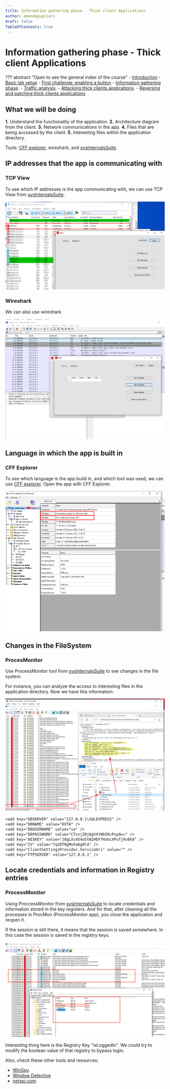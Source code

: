 ```yaml
---
title: Information gathering phase - Thick client Applications 
author: amandaguglieri
draft: false
TableOfContents: true
---
```


# Information gathering phase - Thick client Applications 

??? abstract "Open to see the general index of the course"
    - [Introduction](tca-introduction.md)
    - [Basic lab setup](tca-basic-lab-setup.md)
    - [First challenge: enabling a button](tca-first-challenge.md)
    - [Information gathering phase](tca-information-gathering-phase.md).
    - [Traffic analysis](tca-traffic-analysis.md).
    - [Attacking thick clients applications](tca-attacking-thick-clients-applications.md).
    - [Reversing and patching thick clients applications](tca-reversing-and-patching.md)

## What we will be doing

**1.** Understand the functionality of the application.
**2.** Architecture diagram from the client.
**3.** Network communications in the app.
**4.** Files that are being accessed by the client.
**5.** Interesting files within the application directory.

Tools:  [CFF explorer](../cff-explorer.md), wireshark, and [sysInternalsSuite](../sys-internals-suite.md).

## IP addresses that the app is communicating with

### TCP View

To see which IP addresses is the app communicating with, we can use TCP View from [sysInternalsSuite](../sys-internals-suite.md).

![graphic](../img/tca-26.png)

### Wireshark 

We can also use wireshark

![graphic](../img/tca-27.png)

## Language in which the app is built in

### CFF Explorer

To see which  language is the app build in, and which tool was used, we can use  [CFF explorer](../cff-explorer.md). Open the app with CFF  Explorer.

![graphic](../img/tca-28.png)

## Changes in the FileSystem

### ProcesMonitor

Use ProcessMonitor tool from [sysInternalsSuite](../sys-internals-suite.md) to see changes in the file system.

For instance, you can analyze the access to interesting files in the application directory. Now we have this information:

![graphic](../img/tca-29.png)

```
<add key="DBSERVER" value="127.0.0.1\SQLEXPRESS" />
<add key="DBNAME" value="DVTA" />
<add key="DBUSERNAME" value="sa" />
<add key="DBPASSWORD" value="CTsvjZ0jQghXYWbSRcPxpQ==" />
<add key="AESKEY" value="J8gLXc454o5tW2HEF7HahcXPufj9v8k8" />
<add key="IV" value="fq20T0gMnXa6g0l4" />
<add key="ClientSettingsProvider.ServiceUri" value="" />
<add key="FTPSERVER" value="127.0.0.1" />
```
## Locate credentials and information in Registry entries

### ProcessMonitor

Using ProccessMonitor from [sysInternalsSuite](../sys-internals-suite.md) to locate credentials and information stored in the key registers. And for that, after cleaning all the processes in ProcMon (ProcessMonitor app), you close the application and reopen it. 

If the session is still there, it means that the session is saved somewhere. In this case the session is saved in the registry keys.

![graphic](../img/tca-30.png)

Interesting thing here is the Registry Key "isLoggedIn". We could try to modify the boolean value of that registry to bypass login.

Also, check these other tools and resources:

- [WinSpy](../winspy.md).
- [Window Detective](https://windowdetective.sourceforge.net/index.html)
- [netspi.com](https://www.netspi.com/blog/technical/thick-application-penetration-testing/introduction-to-hacking-thick-clients-part-2-the-network/?_gl=1*2wn9s0*_ga*MTQ0NjMzNTMxNi4xNjc1Mjc0ODU3*_ga_BVEZXBBWG7*MTY3NTI3NzMyMS4yLjAuMTY3NTI3NzMzOS40Mi4wLjA).
